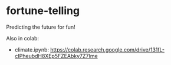 # fortune-telling
Predicting the future for fun!

Also in colab:
* climate.ipynb: https://colab.research.google.com/drive/131fL-cIPheubdH8XEp5FZEAbky7Z7Ime
